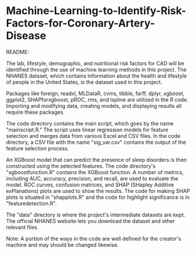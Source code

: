 # Machine-Learning-to-Identify-Risk-Factors-for-Coronary-Artery-Disease

README:

The lab, lifestyle, demographic, and nutritional risk factors for CAD will be identified through the use of machine learning methods in this project. The NHANES dataset, which contains information about the health and lifestyle of people in the United States, is the dataset used in this project.

Packages like foreign, readxl, MLDataR, cvms, tibble, farff, dplyr, xgboost, ggplot2, SHAPforxgboost, pROC, rms, and lspline are utilized in the R code. Importing and modifying data, creating models, and displaying results all require these packages.

The code directory contains the main script, which goes by the name "mainscript.R." The script uses linear regression models for feature selection and merges data from various Excel and CSV files. In the code directory, a CSV file with the name "sig_var.csv" contains the output of the feature selection process.

An XGBoost model that can predict the presence of sleep disorders is then constructed using the selected features. The code directory's "xgboostfunction.R" contains the XGBoost function. A number of metrics, including AUC, accuracy, precision, and recall, are used to evaluate the model. ROC curves, confusion matrices, and SHAP (SHapley Additive exPlanations) plots are used to show the results. The code for making SHAP plots is situated in "shapplots.R" and the code for highlight significance is in "featuredetection.R".

The "data" directory is where the project's intermediate datasets are kept. The official NHANES website lets you download the dataset and other relevant files.

Note: A portion of the ways in the code are well defined for the creator's machine and may should be changed likewise.
